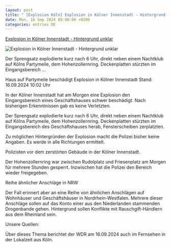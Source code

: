 ```yaml
---
layout: post
title: " [Explosion Köln] Explosion in Kölner Innenstadt - Hintergrund unklar"
date: Mon, 16 Sep 2024 09:00:00 +0200
categories: entries DE
---
```

[Explosion in Kölner Innenstadt - Hintergrund unklar](https://www.tagesschau.de/inland/regional/nordrheinwestfalen/explosion-koeln-100.html)

![Explosion in Kölner Innenstadt - Hintergrund unklar](https://images.tagesschau.de/image/3dfd9200-efdf-4c4a-8857-18e9150d51b2/AAABkfncKwg/AAABkZLhkrw/16x9-1280/wdr-explosion-in-koelner-innenstadt-102.jpg)

Der Sprengsatz explodierte kurz nach 6 Uhr, direkt neben einem Nachtklub auf Kölns Partymeile, dem Hohenzollernring. Deckenplatten stürzten im Eingangsbereich ...

Haus auf Partymeile beschädigt Explosion in Kölner Innenstadt Stand: 16.09.2024 10:02 Uhr

In der Kölner Innenstadt hat am Morgen eine Explosion den Eingangsbereich eines Geschäftshauses schwer beschädigt. Nach bisherigen Erkenntnissen gab es keine Verletzten.

Der Sprengsatz explodierte kurz nach 6 Uhr, direkt neben einem Nachtklub auf Kölns Partymeile, dem Hohenzollernring. Deckenplatten stürzten im Eingangsbereich des Geschäftshauses herab, Fensterscheiben zerplatzten.

Zu möglichen Hintergründen der Explosion macht die Polizei bisher keine Angaben. Es werde in alle Richtungen ermittelt.

Polizisten vor dem zerstörten Gebäude in der Kölner Innenstadt.

Der Hohenzollernring war zwischen Rudolplatz und Friesenplatz am Morgen für mehrere Stunden gesperrt. Inzwischen hat die Polizei den Bereich wieder freigegeben.

Reihe ähnlicher Anschläge in NRW

Der Fall erinnert aber an eine Reihe von ähnlichen Anschlägen auf Wohnhäuser und Geschäftshäuser in Nordrhein-Westfalen. Mehrere dieser Anschläge sollen auf das Konto einer aus den Niederlanden stammenden Drogenbande gehen. Hintergrund sollen Konflikte mit Rauschgift-Händlern aus dem Rheinland sein.

Unsere Quellen:



Über dieses Thema berichtet der WDR am 16.09.2024 auch im Fernsehen in der Lokalzeit aus Köln.

